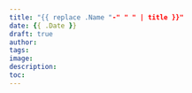 ```yaml
---
title: "{{ replace .Name "-" " " | title }}"
date: {{ .Date }}
draft: true
author:
tags:
image:
description:
toc:
---
```

